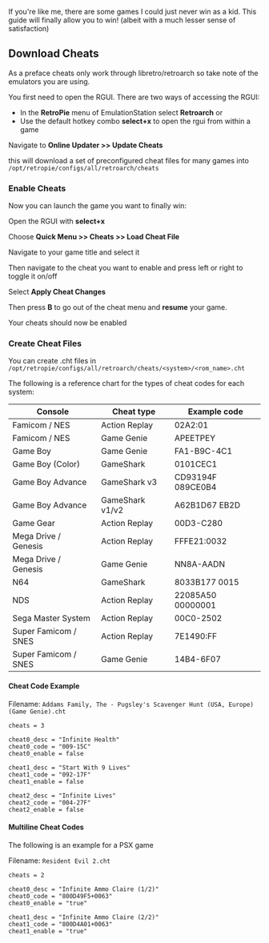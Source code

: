 If you're like me, there are some games I could just never win as a kid. This guide will finally allow you to win! (albeit with a much lesser sense of satisfaction)

## Download Cheats

As a preface cheats only work through libretro/retroarch so take note of the emulators you are using.

You first need to open the RGUI. There are two ways of accessing the RGUI:

- In the **RetroPie** menu of EmulationStation select **Retroarch**
or
- Use the default hotkey combo **select+x** to open the rgui from within a game

Navigate to **Online Updater >> Update Cheats**

this will download a set of preconfigured cheat files for many games into `/opt/retropie/configs/all/retroarch/cheats`

### Enable Cheats

Now you can launch the game you want to finally win:

Open the RGUI with **select+x**

Choose **Quick Menu >> Cheats >> Load Cheat File**

Navigate to your game title and select it

Then navigate to the cheat you want to enable and press left or right to toggle it on/off

Select **Apply Cheat Changes**

Then press **B** to go out of the cheat menu and **resume** your game.

Your cheats should now be enabled

### Create Cheat Files

You can create .cht files in `/opt/retropie/configs/all/retroarch/cheats/<system>/<rom_name>.cht`

The following is a reference chart for the types of cheat codes for each system:

| Console | Cheat type | Example code |
|---|---|---|
| Famicom / NES | Action Replay | 02A2:01 |
| Famicom / NES | Game Genie | APEETPEY |
| Game Boy | Game Genie | FA1-B9C-4C1 |
| Game Boy (Color) | GameShark | 0101CEC1 |
| Game Boy Advance | GameShark v3 | CD93194F 089CE0B4 |
| Game Boy Advance | GameShark v1/v2 | A62B1D67 EB2D |
| Game Gear | Action Replay | 00D3-C280 |
| Mega Drive / Genesis | Action Replay | FFFE21:0032 |
| Mega Drive / Genesis | Game Genie | NN8A-AADN |
| N64 | GameShark | 8033B177 0015 |
| NDS | Action Replay | 22085A50 00000001 |
| Sega Master System | Action Replay | 00C0-2502 |
| Super Famicom / SNES | Action Replay | 7E1490:FF |
| Super Famicom / SNES | Game Genie | 14B4-6F07 |


#### Cheat Code Example

Filename: `Addams Family, The - Pugsley's Scavenger Hunt (USA, Europe) (Game Genie).cht`

```
cheats = 3 

cheat0_desc = "Infinite Health"
cheat0_code = "009-15C"
cheat0_enable = false 

cheat1_desc = "Start With 9 Lives"
cheat1_code = "092-17F"
cheat1_enable = false 

cheat2_desc = "Infinite Lives"
cheat2_code = "004-27F"
cheat2_enable = false 
```

#### Multiline Cheat Codes

The following is an example for a PSX game

Filename: `Resident Evil 2.cht`

```
cheats = 2

cheat0_desc = "Infinite Ammo Claire (1/2)"
cheat0_code = "800D49F5+0063"
cheat0_enable = "true"

cheat1_desc = "Infinite Ammo Claire (2/2)"
cheat1_code = "800D4A01+0063"
cheat1_enable = "true"
```